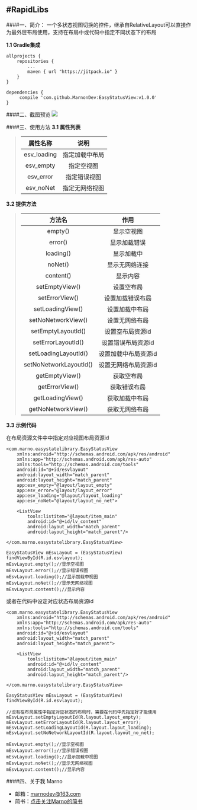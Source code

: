 #RapidLibs
--------------------------
####一、简介：
一个多状态视图切换的控件，继承自RelativeLayout可以直接作为最外层布局使用，支持在布局中或代码中指定不同状态下的布局

**1.1 Gradle集成**

```
allprojects {
    repositories {
        ...
        maven { url "https://jitpack.io" }
    }
}
```

```
dependencies {
     compile 'com.github.MarnonDev:EasyStatusView:v1.0.0'
}
```

####二、截图预览
![](https://github.com/MarnonDev/EasyStatusView/blob/master/screenshot/EasyStatusView.gif)

####三、使用方法
**3.1 属性列表**
>|属性名称|说明|
>|:---:|:---:|
>|esv_loading|指定加载中布局|
>|esv_empty|指定空视图|
>|esv_error|指定错误视图|
>|esv_noNet|指定无网络视图|

**3.2 提供方法**
>|方法名|作用|
>|:---:|:---:|
>|empty()|显示空视图|
>|error()|显示加载错误|
>|loading()|显示加载中|
>|noNet()|显示无网络连接|
>|content()|显示内容|
>|setEmptyView()|设置空布局|
>|setErrorView()|设置加载错误布局|
>|setLoadingView()|设置加载中布局|
>|setNoNetworkView()|设置无网络布局|
>|setEmptyLayoutId()|设置空布局资源id|
>|setErrorLayoutId()|设置错误布局资源id|
>|setLoadingLayoutId()|设置加载中布局资源id|
>|setNoNetworkLayoutId()|设置无网络布局资源id|
>|getEmptyView()|获取空布局|
>|getErrorView()|获取错误布局|
>|getLoadingView()|获取加载中布局|
>|getNoNetworkView()|获取无网络布局|

**3.3 示例代码**

在布局资源文件中中指定对应视图布局资源id
```
<com.marno.easystatelibrary.EasyStatusView
    xmlns:android="http://schemas.android.com/apk/res/android"
    xmlns:app="http://schemas.android.com/apk/res-auto"
    xmlns:tools="http://schemas.android.com/tools"
    android:id="@+id/esvlayout"
    android:layout_width="match_parent"
    android:layout_height="match_parent"
    app:esv_empty="@layout/layout_empty"
    app:esv_error="@layout/layout_error"
    app:esv_loading="@layout/layout_loading"
    app:esv_noNet="@layout/layout_no_net">

    <ListView
        tools:listitem="@layout/item_main"
        android:id="@+id/lv_content"
        android:layout_width="match_parent"
        android:layout_height="match_parent"/>

</com.marno.easystatelibrary.EasyStatusView>
```

```
EasyStatusView mEsvLayout = (EasyStatusView) findViewById(R.id.esvlayout);
mEsvLayout.empty();//显示空视图
mEsvLayout.error();//显示错误视图
mEsvLayout.loading();//显示加载中视图
mEsvLayout.noNet();//显示无网络视图
mEsvLayout.content();//显示内容
```

或者在代码中设定对应状态布局资源id

```
<com.marno.easystatelibrary.EasyStatusView
    xmlns:android="http://schemas.android.com/apk/res/android"
    xmlns:app="http://schemas.android.com/apk/res-auto"
    xmlns:tools="http://schemas.android.com/tools"
    android:id="@+id/esvlayout"
    android:layout_width="match_parent"
    android:layout_height="match_parent">

    <ListView
        tools:listitem="@layout/item_main"
        android:id="@+id/lv_content"
        android:layout_width="match_parent"
        android:layout_height="match_parent"/>

</com.marno.easystatelibrary.EasyStatusView>
```

```
EasyStatusView mEsvLayout = (EasyStatusView) findViewById(R.id.esvlayout);
        
//没有在布局属性中指定对应状态的布局时，需要在代码中先指定好才能使用
mEsvLayout.setEmptyLayoutId(R.layout.layout_empty);
mEsvLayout.setErrorLayoutId(R.layout.layout_error);
mEsvLayout.setLoadingLayoutId(R.layout.layout_loading);
mEsvLayout.setNoNetworkLayoutId(R.layout.layout_no_net);

mEsvLayout.empty();//显示空视图
mEsvLayout.error();//显示错误视图
mEsvLayout.loading();//显示加载中视图
mEsvLayout.noNet();//显示无网络视图
mEsvLayout.content();//显示内容
```

####四、关于我 Marno

- 邮箱：marnodev@163.com
- 简书：[点击关注Marno的简书](http://www.jianshu.com/users/174a09ba6c25)


